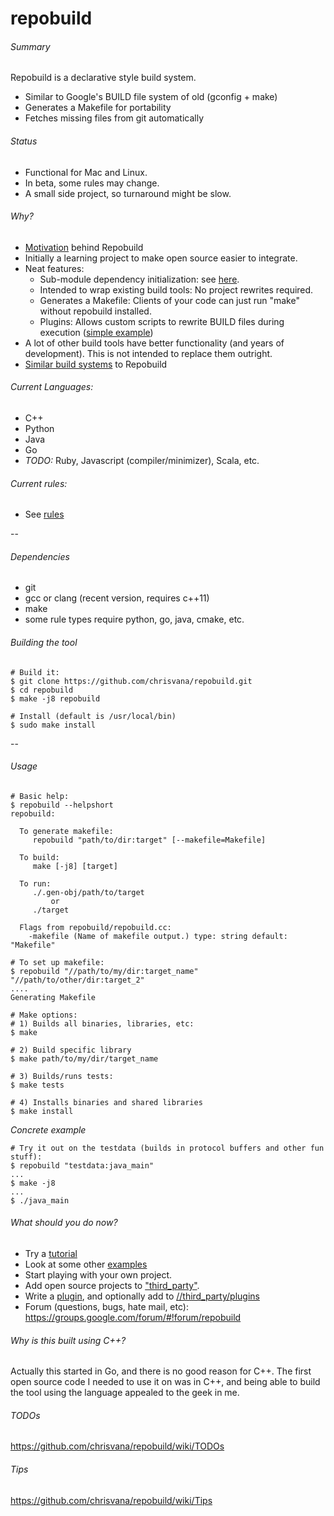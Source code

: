 repobuild
==========

###### Summary
Repobuild is a declarative style build system.
- Similar to Google's BUILD file system of old (gconfig + make)
- Generates a Makefile for portability
- Fetches missing files from git automatically

###### Status
- Functional for Mac and Linux.
- In beta, some rules may change.
- A small side project, so turnaround might be slow.

###### Why?
- [Motivation](https://github.com/chrisvana/repobuild/wiki/Motivation) behind Repobuild
- Initially a learning project to make open source easier to integrate.
- Neat features:
  - Sub-module dependency initialization: see [here](https://github.com/chrisvana/repobuild/wiki/Sub-Module-Handling).
  - Intended to wrap existing build tools: No project rewrites required.
  - Generates a Makefile: Clients of your code can just run "make" without repobuild installed.
  - Plugins: Allows custom scripts to rewrite BUILD files during execution ([simple example](https://github.com/chrisvana/repobuild/wiki/Plugins))
- A lot of other build tools have better functionality (and years of development). This is not intended to replace them outright.
- [Similar build systems](https://github.com/chrisvana/repobuild/wiki/Similar-Build-Systems) to Repobuild

###### Current Languages:
- C++
- Python
- Java
- Go
- _TODO:_ Ruby, Javascript (compiler/minimizer), Scala, etc.

###### Current rules:
- See [rules](https://github.com/chrisvana/repobuild/wiki/Rules)

--
###### Dependencies
- git
- gcc or clang (recent version, requires c++11)
- make
- some rule types require python, go, java, cmake, etc.

###### Building the tool
```
# Build it:
$ git clone https://github.com/chrisvana/repobuild.git
$ cd repobuild
$ make -j8 repobuild

# Install (default is /usr/local/bin)
$ sudo make install
```

--
###### Usage
```
# Basic help:
$ repobuild --helpshort
repobuild: 

  To generate makefile:
     repobuild "path/to/dir:target" [--makefile=Makefile]

  To build:
     make [-j8] [target]

  To run:
     ./.gen-obj/path/to/target
         or
     ./target

  Flags from repobuild/repobuild.cc:
    -makefile (Name of makefile output.) type: string default: "Makefile"

# To set up makefile:
$ repobuild "//path/to/my/dir:target_name" "//path/to/other/dir:target_2"
....
Generating Makefile

# Make options:
# 1) Builds all binaries, libraries, etc:
$ make

# 2) Build specific library
$ make path/to/my/dir/target_name

# 3) Builds/runs tests:
$ make tests

# 4) Installs binaries and shared libraries
$ make install
```

*Concrete example*
```
# Try it out on the testdata (builds in protocol buffers and other fun stuff):
$ repobuild "testdata:java_main"
...
$ make -j8
...
$ ./java_main
```

###### What should you do now?
- Try a [tutorial](https://github.com/chrisvana/repobuild/wiki/Examples#tutorials)
- Look at some other [examples](https://github.com/chrisvana/repobuild/wiki/Examples)
- Start playing with your own project.
- Add open source projects to ["third_party"](https://github.com/chrisvana/third_party).
- Write a [plugin](https://github.com/chrisvana/repobuild/wiki/Plugins), and optionally add to [//third_party/plugins](https://github.com/chrisvana/repo_plugins)
- Forum (questions, bugs, hate mail, etc): https://groups.google.com/forum/#!forum/repobuild

###### Why is this built using C++?<br/>
Actually this started in Go, and there is no good reason for C++. The first open source code I needed to use it on was in C++, and being able to build the tool using the language appealed to the geek in me.

###### TODOs
https://github.com/chrisvana/repobuild/wiki/TODOs

###### Tips
https://github.com/chrisvana/repobuild/wiki/Tips
